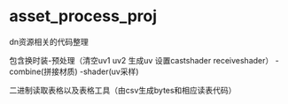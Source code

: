﻿# asset_process_proj
dn资源相关的代码整理


包含换时装-预处理（清空uv1 uv2 生成uv 设置castshader receiveshader） -combine(拼接材质) -shader(uv采样)

二进制读取表格以及表格工具（由csv生成bytes和相应读表代码）

